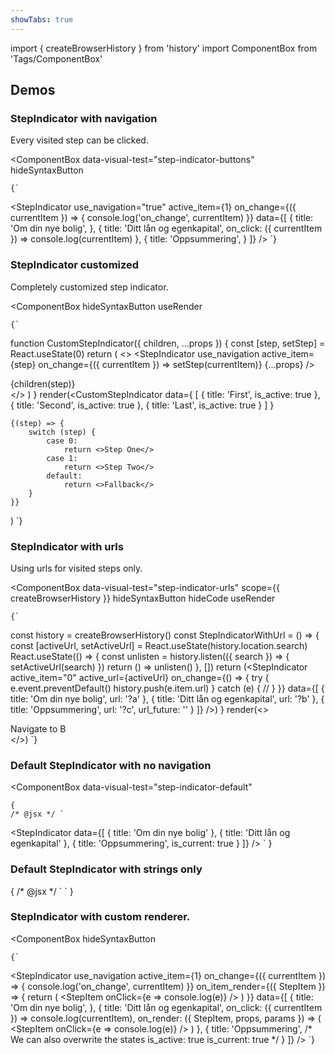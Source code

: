 ```yaml
---
showTabs: true
---
```


import { createBrowserHistory } from 'history'
import ComponentBox from 'Tags/ComponentBox'

## Demos

### StepIndicator with navigation

Every visited step can be clicked.

<!-- prettier-ignore-start -->

<ComponentBox
	data-visual-test="step-indicator-buttons"
	hideSyntaxButton
>
	{`
<StepIndicator
  use_navigation="true"
  active_item={1}
  on_change={({ currentItem }) => {
    console.log('on_change', currentItem)
  }}
  data={[
    {
      title: 'Om din nye bolig',
    },
    {
      title: 'Ditt lån og egenkapital',
      on_click: ({ currentItem }) =>
        console.log(currentItem)
    },
    {
      title: 'Oppsummering',
    }
  ]}
/>
	`}
</ComponentBox>

### StepIndicator customized

Completely customized step indicator.

<ComponentBox
	hideSyntaxButton
	useRender
>
	{`
function CustomStepIndicator({ children, ...props }) {
  const [step, setStep] = React.useState(0)
  return (
    <>
      <StepIndicator
        use_navigation
        active_item={step}
        on_change={({ currentItem }) => setStep(currentItem)}
        {...props}
      />
      <Section style_type="lavender" spacing>
        {children(step)}
      </Section>
    </>
  )
}
render(<CustomStepIndicator
	data={
	[
		{
			title: 'First',
			is_active: true
		},
		{
			title: 'Second',
			is_active: true
		},
		{
			title: 'Last',
			is_active: true
		}
	]
	}
>
	{(step) => {
		switch (step) {
			case 0:
				return <>Step One</>
			case 1:
				return <>Step Two</>
			default:
				return <>Fallback</>
		}
	}}
</CustomStepIndicator>)
	`}
</ComponentBox>

### StepIndicator with urls

Using urls for visited steps only. 

<ComponentBox
	data-visual-test="step-indicator-urls"
	scope={{ createBrowserHistory }}
	hideSyntaxButton
	hideCode
	useRender
>
	{`
const history = createBrowserHistory()
const StepIndicatorWithUrl = () => {
	const [activeUrl, setActiveUrl] = React.useState(history.location.search)
	React.useState(() => {
		const unlisten = history.listen(({ search }) => {
			setActiveUrl(search)
		})
		return () => unlisten()
	}, [])
	return (<StepIndicator
		active_item="0"
		active_url={activeUrl}
		on_change={() => {
			try {
				e.event.preventDefault()
				history.push(e.item.url)
			} catch (e) {
				//
			}
		}}
		data={[
		{
			title: 'Om din nye bolig',
			url: '?a'
		},
		{
			title: 'Ditt lån og egenkapital',
			url: '?b'
		},
		{
			title: 'Oppsummering',
			url: '?c',
			url_future: ''
		}
		]}
	/>)
}
render(<>
	<StepIndicatorWithUrl />
	<Section spacing style_type="lavender"><Anchor href="?b">Navigate to B</Anchor></Section>
</>)
	`}
</ComponentBox>

### Default StepIndicator with no navigation

<ComponentBox
	data-visual-test="step-indicator-default"
>
	{
	/* @jsx */ `
<StepIndicator
  data={[
    {
      title: 'Om din nye bolig'
    },
    {
      title: 'Ditt lån og egenkapital'
    },
    {
      title: 'Oppsummering',
      is_current: true
    }
  ]}
/>
	`
	}
</ComponentBox>

### Default StepIndicator with strings only

<ComponentBox>
	{
	/* @jsx */ `
<StepIndicator
  active_item="1"
  data={[
    'Om din nye bolig',
    'Ditt lån og egenkapital',
    'Oppsummering'
  ]}
/>
	`
	}
</ComponentBox>

### StepIndicator with custom renderer.

<ComponentBox
	hideSyntaxButton
>
	{`
<StepIndicator
  use_navigation
  active_item={1}
  on_change={({ currentItem }) => {
    console.log('on_change', currentItem)
  }}
  on_item_render={({ StepItem }) => {
    return (
      <StepItem
        onClick={e => console.log(e)}
      />
    )
  }}
  data={[
    {
      title: 'Om din nye bolig',
    },
    {
      title: 'Ditt lån og egenkapital',
      on_click: ({ currentItem }) =>
        console.log(currentItem),
      on_render: ({ StepItem, props, params }) => (
        <StepItem
          onClick={e => console.log(e)}
        />
      )
    },
    {
      title: 'Oppsummering',
      /*
        We can also overwrite the states
        is_active: true
        is_current: true
      */
    }
  ]}
/>
	`}
</ComponentBox>

<!-- prettier-ignore-end -->
